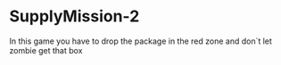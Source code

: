 # SupplyMission-2
In this game you have to drop the package in the red zone and don`t let zombie get that box
